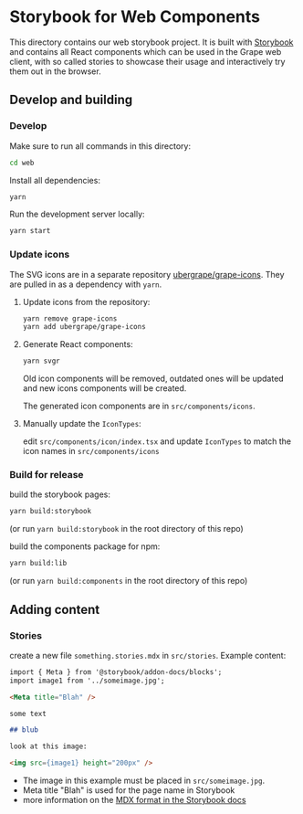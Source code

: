 # Storybook for Web Components

This directory contains our web storybook project. It is built with [Storybook](https://storybook.js.org/) and contains all React components which can be used in the Grape web client, with so called stories to showcase their usage and interactively try them out in the browser.


## Develop and building

### Develop

Make sure to run all commands in this directory:

```bash
cd web
```

Install all dependencies:

```bash
yarn
```


Run the development server locally:

```bash
yarn start
```


### Update icons

The SVG icons are in a separate repository [ubergrape/grape-icons](https://github.com/ubergrape/grape-icons). They are pulled in as a dependency with `yarn`.

1. Update icons from the repository:

    ```bash
    yarn remove grape-icons
    yarn add ubergrape/grape-icons
    ```

2. Generate React components:

    ```bash
    yarn svgr
    ```

    Old icon components will be removed, outdated ones will be updated and new icons components will be created.

    The generated icon components are in `src/components/icons`.

3. Manually update the `IconTypes`:

    edit `src/components/icon/index.tsx` and update `IconTypes` to match the icon names in `src/components/icons`

### Build for release

build the storybook pages:

```bash
yarn build:storybook
```

(or run `yarn build:storybook` in the root directory of this repo)

build the components package for npm:

```bash
yarn build:lib
```

(or run `yarn build:components` in the root directory of this repo)


## Adding content

### Stories

create a new file `something.stories.mdx` in `src/stories`. Example content:

```markdown
import { Meta } from '@storybook/addon-docs/blocks';
import image1 from '../someimage.jpg';

<Meta title="Blah" />

some text

## blub

look at this image:

<img src={image1} height="200px" />

```

* The image in this example must be placed in `src/someimage.jpg`.
* Meta title "Blah" is used for the page name in Storybook
* more information on the [MDX format in the Storybook docs](https://storybook.js.org/docs/react/api/mdx)